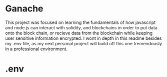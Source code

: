 # Ganache

This project was focused on learning the fundamentals of how javascript and node.js can interact with solidity, and blockchains in order to put data onto the block chain, or recieve data from the blockchain while keeping user sensitive information encrypted. I wont in depth in this readme besides my .env file, as my next personal project will build off this one tremendously in a professional environment.

# .env
